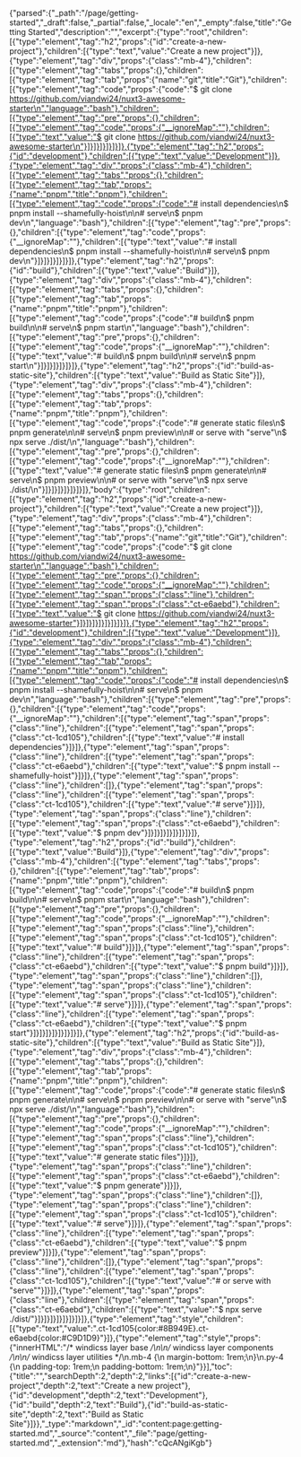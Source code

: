 {"parsed":{"_path":"/page/getting-started","_draft":false,"_partial":false,"_locale":"en","_empty":false,"title":"Getting Started","description":"","excerpt":{"type":"root","children":[{"type":"element","tag":"h2","props":{"id":"create-a-new-project"},"children":[{"type":"text","value":"Create a new project"}]},{"type":"element","tag":"div","props":{"class":"mb-4"},"children":[{"type":"element","tag":"tabs","props":{},"children":[{"type":"element","tag":"tab","props":{"name":"git","title":"Git"},"children":[{"type":"element","tag":"code","props":{"code":"$ git clone https://github.com/viandwi24/nuxt3-awesome-starter\n","language":"bash"},"children":[{"type":"element","tag":"pre","props":{},"children":[{"type":"element","tag":"code","props":{"__ignoreMap":""},"children":[{"type":"text","value":"$ git clone https://github.com/viandwi24/nuxt3-awesome-starter\n"}]}]}]}]}]}]},{"type":"element","tag":"h2","props":{"id":"development"},"children":[{"type":"text","value":"Development"}]},{"type":"element","tag":"div","props":{"class":"mb-4"},"children":[{"type":"element","tag":"tabs","props":{},"children":[{"type":"element","tag":"tab","props":{"name":"pnpm","title":"pnpm"},"children":[{"type":"element","tag":"code","props":{"code":"# install dependencies\n$ pnpm install --shamefully-hoist\n\n# serve\n$ pnpm dev\n","language":"bash"},"children":[{"type":"element","tag":"pre","props":{},"children":[{"type":"element","tag":"code","props":{"__ignoreMap":""},"children":[{"type":"text","value":"# install dependencies\n$ pnpm install --shamefully-hoist\n\n# serve\n$ pnpm dev\n"}]}]}]}]}]}]},{"type":"element","tag":"h2","props":{"id":"build"},"children":[{"type":"text","value":"Build"}]},{"type":"element","tag":"div","props":{"class":"mb-4"},"children":[{"type":"element","tag":"tabs","props":{},"children":[{"type":"element","tag":"tab","props":{"name":"pnpm","title":"pnpm"},"children":[{"type":"element","tag":"code","props":{"code":"# build\n$ pnpm build\n\n# serve\n$ pnpm start\n","language":"bash"},"children":[{"type":"element","tag":"pre","props":{},"children":[{"type":"element","tag":"code","props":{"__ignoreMap":""},"children":[{"type":"text","value":"# build\n$ pnpm build\n\n# serve\n$ pnpm start\n"}]}]}]}]}]}]},{"type":"element","tag":"h2","props":{"id":"build-as-static-site"},"children":[{"type":"text","value":"Build as Static Site"}]},{"type":"element","tag":"div","props":{"class":"mb-4"},"children":[{"type":"element","tag":"tabs","props":{},"children":[{"type":"element","tag":"tab","props":{"name":"pnpm","title":"pnpm"},"children":[{"type":"element","tag":"code","props":{"code":"# generate static files\n$ pnpm generate\n\n# serve\n$ pnpm preview\n\n# or serve with \"serve\"\n$ npx serve ./dist/\n","language":"bash"},"children":[{"type":"element","tag":"pre","props":{},"children":[{"type":"element","tag":"code","props":{"__ignoreMap":""},"children":[{"type":"text","value":"# generate static files\n$ pnpm generate\n\n# serve\n$ pnpm preview\n\n# or serve with \"serve\"\n$ npx serve ./dist/\n"}]}]}]}]}]}]}]},"body":{"type":"root","children":[{"type":"element","tag":"h2","props":{"id":"create-a-new-project"},"children":[{"type":"text","value":"Create a new project"}]},{"type":"element","tag":"div","props":{"class":"mb-4"},"children":[{"type":"element","tag":"tabs","props":{},"children":[{"type":"element","tag":"tab","props":{"name":"git","title":"Git"},"children":[{"type":"element","tag":"code","props":{"code":"$ git clone https://github.com/viandwi24/nuxt3-awesome-starter\n","language":"bash"},"children":[{"type":"element","tag":"pre","props":{},"children":[{"type":"element","tag":"code","props":{"__ignoreMap":""},"children":[{"type":"element","tag":"span","props":{"class":"line"},"children":[{"type":"element","tag":"span","props":{"class":"ct-e6aebd"},"children":[{"type":"text","value":"$ git clone https://github.com/viandwi24/nuxt3-awesome-starter"}]}]}]}]}]}]}]}]},{"type":"element","tag":"h2","props":{"id":"development"},"children":[{"type":"text","value":"Development"}]},{"type":"element","tag":"div","props":{"class":"mb-4"},"children":[{"type":"element","tag":"tabs","props":{},"children":[{"type":"element","tag":"tab","props":{"name":"pnpm","title":"pnpm"},"children":[{"type":"element","tag":"code","props":{"code":"# install dependencies\n$ pnpm install --shamefully-hoist\n\n# serve\n$ pnpm dev\n","language":"bash"},"children":[{"type":"element","tag":"pre","props":{},"children":[{"type":"element","tag":"code","props":{"__ignoreMap":""},"children":[{"type":"element","tag":"span","props":{"class":"line"},"children":[{"type":"element","tag":"span","props":{"class":"ct-1cd105"},"children":[{"type":"text","value":"# install dependencies"}]}]},{"type":"element","tag":"span","props":{"class":"line"},"children":[{"type":"element","tag":"span","props":{"class":"ct-e6aebd"},"children":[{"type":"text","value":"$ pnpm install --shamefully-hoist"}]}]},{"type":"element","tag":"span","props":{"class":"line"},"children":[]},{"type":"element","tag":"span","props":{"class":"line"},"children":[{"type":"element","tag":"span","props":{"class":"ct-1cd105"},"children":[{"type":"text","value":"# serve"}]}]},{"type":"element","tag":"span","props":{"class":"line"},"children":[{"type":"element","tag":"span","props":{"class":"ct-e6aebd"},"children":[{"type":"text","value":"$ pnpm dev"}]}]}]}]}]}]}]}]},{"type":"element","tag":"h2","props":{"id":"build"},"children":[{"type":"text","value":"Build"}]},{"type":"element","tag":"div","props":{"class":"mb-4"},"children":[{"type":"element","tag":"tabs","props":{},"children":[{"type":"element","tag":"tab","props":{"name":"pnpm","title":"pnpm"},"children":[{"type":"element","tag":"code","props":{"code":"# build\n$ pnpm build\n\n# serve\n$ pnpm start\n","language":"bash"},"children":[{"type":"element","tag":"pre","props":{},"children":[{"type":"element","tag":"code","props":{"__ignoreMap":""},"children":[{"type":"element","tag":"span","props":{"class":"line"},"children":[{"type":"element","tag":"span","props":{"class":"ct-1cd105"},"children":[{"type":"text","value":"# build"}]}]},{"type":"element","tag":"span","props":{"class":"line"},"children":[{"type":"element","tag":"span","props":{"class":"ct-e6aebd"},"children":[{"type":"text","value":"$ pnpm build"}]}]},{"type":"element","tag":"span","props":{"class":"line"},"children":[]},{"type":"element","tag":"span","props":{"class":"line"},"children":[{"type":"element","tag":"span","props":{"class":"ct-1cd105"},"children":[{"type":"text","value":"# serve"}]}]},{"type":"element","tag":"span","props":{"class":"line"},"children":[{"type":"element","tag":"span","props":{"class":"ct-e6aebd"},"children":[{"type":"text","value":"$ pnpm start"}]}]}]}]}]}]}]}]},{"type":"element","tag":"h2","props":{"id":"build-as-static-site"},"children":[{"type":"text","value":"Build as Static Site"}]},{"type":"element","tag":"div","props":{"class":"mb-4"},"children":[{"type":"element","tag":"tabs","props":{},"children":[{"type":"element","tag":"tab","props":{"name":"pnpm","title":"pnpm"},"children":[{"type":"element","tag":"code","props":{"code":"# generate static files\n$ pnpm generate\n\n# serve\n$ pnpm preview\n\n# or serve with \"serve\"\n$ npx serve ./dist/\n","language":"bash"},"children":[{"type":"element","tag":"pre","props":{},"children":[{"type":"element","tag":"code","props":{"__ignoreMap":""},"children":[{"type":"element","tag":"span","props":{"class":"line"},"children":[{"type":"element","tag":"span","props":{"class":"ct-1cd105"},"children":[{"type":"text","value":"# generate static files"}]}]},{"type":"element","tag":"span","props":{"class":"line"},"children":[{"type":"element","tag":"span","props":{"class":"ct-e6aebd"},"children":[{"type":"text","value":"$ pnpm generate"}]}]},{"type":"element","tag":"span","props":{"class":"line"},"children":[]},{"type":"element","tag":"span","props":{"class":"line"},"children":[{"type":"element","tag":"span","props":{"class":"ct-1cd105"},"children":[{"type":"text","value":"# serve"}]}]},{"type":"element","tag":"span","props":{"class":"line"},"children":[{"type":"element","tag":"span","props":{"class":"ct-e6aebd"},"children":[{"type":"text","value":"$ pnpm preview"}]}]},{"type":"element","tag":"span","props":{"class":"line"},"children":[]},{"type":"element","tag":"span","props":{"class":"line"},"children":[{"type":"element","tag":"span","props":{"class":"ct-1cd105"},"children":[{"type":"text","value":"# or serve with \"serve\""}]}]},{"type":"element","tag":"span","props":{"class":"line"},"children":[{"type":"element","tag":"span","props":{"class":"ct-e6aebd"},"children":[{"type":"text","value":"$ npx serve ./dist/"}]}]}]}]}]}]}]}]},{"type":"element","tag":"style","children":[{"type":"text","value":".ct-1cd105{color:#8B949E}.ct-e6aebd{color:#C9D1D9}"}]},{"type":"element","tag":"style","props":{"innerHTML":"/* windicss layer base */\n\n/* windicss layer components */\n\n/* windicss layer utilities */\n.mb-4 {\n  margin-bottom: 1rem;\n}\n.py-4 {\n  padding-top: 1rem;\n  padding-bottom: 1rem;\n}"}}],"toc":{"title":"","searchDepth":2,"depth":2,"links":[{"id":"create-a-new-project","depth":2,"text":"Create a new project"},{"id":"development","depth":2,"text":"Development"},{"id":"build","depth":2,"text":"Build"},{"id":"build-as-static-site","depth":2,"text":"Build as Static Site"}]}},"_type":"markdown","_id":"content:page:getting-started.md","_source":"content","_file":"page/getting-started.md","_extension":"md"},"hash":"cQcANgiKgb"}